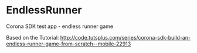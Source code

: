 # EndlessRunner
Corona SDK test app - endless runner game

Based on the Tutorial:
http://code.tutsplus.com/series/corona-sdk-build-an-endless-runner-game-from-scratch--mobile-22913

